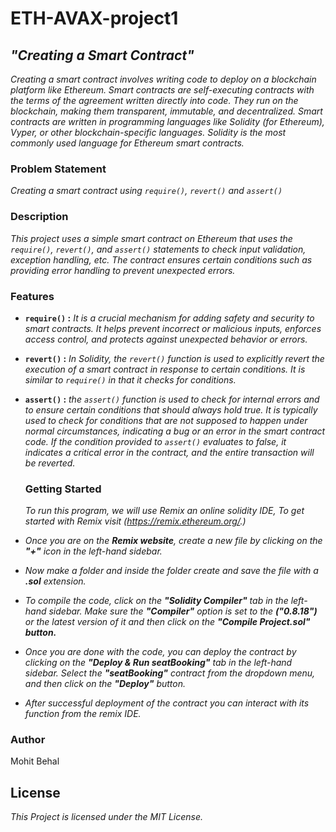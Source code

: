 # ETH-AVAX-project1

## _"Creating a Smart Contract"_

_Creating a smart contract involves writing code to deploy on a blockchain platform like Ethereum. Smart contracts are self-executing contracts with the terms of the agreement written directly into code. They run on the blockchain, making them transparent, immutable, and decentralized. Smart contracts are written in programming languages like Solidity (for Ethereum), Vyper, or other blockchain-specific languages. Solidity is the most commonly used language for Ethereum smart contracts._

### Problem Statement
_Creating a smart contract using `require()`, `revert()` and `assert()`_

### Description

_This project uses a simple smart contract on Ethereum that uses the `require()`, `revert()`, and `assert()` statements to check input validation, exception handling, etc. The contract ensures certain conditions such as providing error handling to prevent unexpected errors._
 
### Features


- **`require()` :** _It is a crucial mechanism for adding safety and security to smart contracts. It helps prevent incorrect or malicious inputs, enforces access control, and protects against unexpected behavior or errors._

- **`revert()` :** _In Solidity, the `revert()` function is used to explicitly revert the execution of a smart contract in response to certain conditions. It is similar to `require()` in that it checks for conditions._

- **`assert()` :** _the `assert()` function is used to check for internal errors and to ensure certain conditions that should always hold true. It is typically used to check for conditions that are not supposed to happen under normal circumstances, indicating a bug or an error in the smart contract code. If the condition provided to `assert()` evaluates to false, it indicates a critical error in the contract, and the entire transaction will be reverted._

  ### Getting Started

  _To run this program, we will use Remix an online solidity IDE, To get started with Remix visit (https://remix.ethereum.org/.)_

- _Once you are on the **Remix website**, create a new file by clicking on the **"+"** icon in the left-hand sidebar._
- _Now make a folder and inside the folder create and save the file with a **.sol** extension._
- _To compile the code, click on the **"Solidity Compiler"** tab in the left-hand sidebar. Make sure the **"Compiler"** option is set to the **("0.8.18")** or the latest version of it and then click on the **"Compile Project.sol" button.**_
- _Once you are done with the code, you can deploy the contract by clicking on the **"Deploy & Run seatBooking"** tab in the left-hand sidebar. Select the **"seatBooking"** contract from the dropdown menu, and then click on the **"Deploy"** button._
- _After successful deployment of the contract you can interact with its function from the remix IDE._

  

### Author
Mohit Behal

## License

_This Project is licensed under the MIT License._

